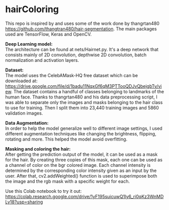 # hairColoring
 
This repo is inspired by and uses some of the work done by thangrtan480 https://github.com/thangtran480/hair-segmentation. The main packages used are TensorFlow, Keras and OpenCV.

**Deep Learning model:**  
The architecture can be found at nets/Hairnet.py. It's a deep network that consists mainly of 2D convolution, depthwise 2D convolution, batch normalization and activation layers.   

**Dataset:**  
The model uses the CelebAMask-HQ free dataset which can be downloaded at: https://drive.google.com/file/d/1badu11NqxGf6qM3PTTooQDJvQbejgbTv/view. The dataset contains a handful of classes belonging to landmarks of the human face. Thanks to thangrtan480 and his data preprocessing script, I was able to separate only the images and masks belonging to the hair class to use for training. Then I split them into 23,440 training images and 5860 validation images.  
  
**Data Augmentation:**  
In order to help the model generalize well to different image settings, I used different augmentation techniques like changing the brightness, flipping, rotating and more. This helped the model avoid overfitting.  
  
**Masking and coloring the hair:**  
After getting the prediction output of the model, it can be used as a mask for the hair. By creating three copies of this mask, each one can be used as a channel of color on the bgr colored image. Each channel intensity is determined by the corresponding color intensity given as an input by the user. After that, cv2.addWeighted() function is used to superimpose both the image and the rgb mask with a specific weight for each.  
  
Use this Colab notebook to try it out:
https://colab.research.google.com/drive/1yF195suicuwQ1Iy6_ri0qKz3WnMDLy18?usp=sharing
